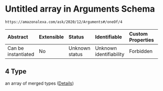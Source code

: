 # Untitled array in Arguments Schema

```txt
https://amazonalexa.com/ask/2020/12/Arguments#/oneOf/4
```



| Abstract            | Extensible | Status         | Identifiable            | Custom Properties | Additional Properties | Access Restrictions | Defined In                                                              |
| :------------------ | :--------- | :------------- | :---------------------- | :---------------- | :-------------------- | :------------------ | :---------------------------------------------------------------------- |
| Can be instantiated | No         | Unknown status | Unknown identifiability | Forbidden         | Allowed               | none                | [Arguments.json\*](../../schemas/Arguments.json "open original schema") |

## 4 Type

an array of merged types ([Details](arguments-definitions-arg-expression.md))
